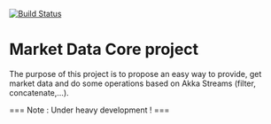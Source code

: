 [![Build Status](https://travis-ci.org/lorenzolucido/market-data-core.svg?branch=master)](https://travis-ci.org/lorenzolucido/market-data-core)

# Market Data Core project #

The purpose of this project is to propose an easy way to provide, get market data and do some operations based on Akka Streams (filter, concatenate,...).

=== Note : Under heavy development ! ===